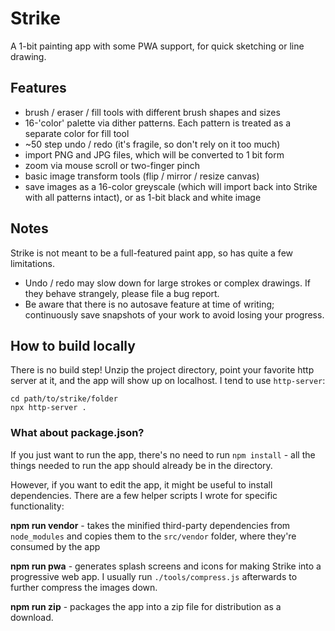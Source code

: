 # Strike

A 1-bit painting app with some PWA support, for quick sketching or line drawing.

## Features

* brush / eraser / fill tools with different brush shapes and sizes
* 16-'color' palette via dither patterns. Each pattern is treated as a separate color for fill tool
* ~50 step undo / redo (it's fragile, so don't rely on it too much)
* import PNG and JPG files, which will be converted to 1 bit form
* zoom via mouse scroll or two-finger pinch
* basic image transform tools (flip / mirror / resize canvas)
* save images as a 16-color greyscale (which will import back into Strike with all patterns intact), or as 1-bit black and white image

## Notes

Strike is not meant to be a full-featured paint app, so has quite a few limitations. 

* Undo / redo may slow down for large strokes or complex drawings. If they behave strangely, please file a bug report.
* Be aware that there is no autosave feature at time of writing; continuously save snapshots of your work to avoid losing your progress.

## How to build locally

There is no build step! Unzip the project directory, point your favorite http server at it, and the app will show up on localhost. I tend to use `http-server`:

```
cd path/to/strike/folder
npx http-server .
```

### What about package.json?

If you just want to run the app, there's no need to run `npm install` - all the things needed to run the app should already be in the directory.

However, if you want to edit the app, it might be useful to install dependencies. There are a few helper scripts I wrote for specific functionality:

**npm run vendor** - takes the minified third-party dependencies from `node_modules` and copies them to the `src/vendor` folder, where they're consumed by the app

**npm run pwa** - generates splash screens and icons for making Strike into a progressive web app. I usually run `./tools/compress.js` afterwards to further compress the images down.

**npm run zip** - packages the app into a zip file for distribution as a download.